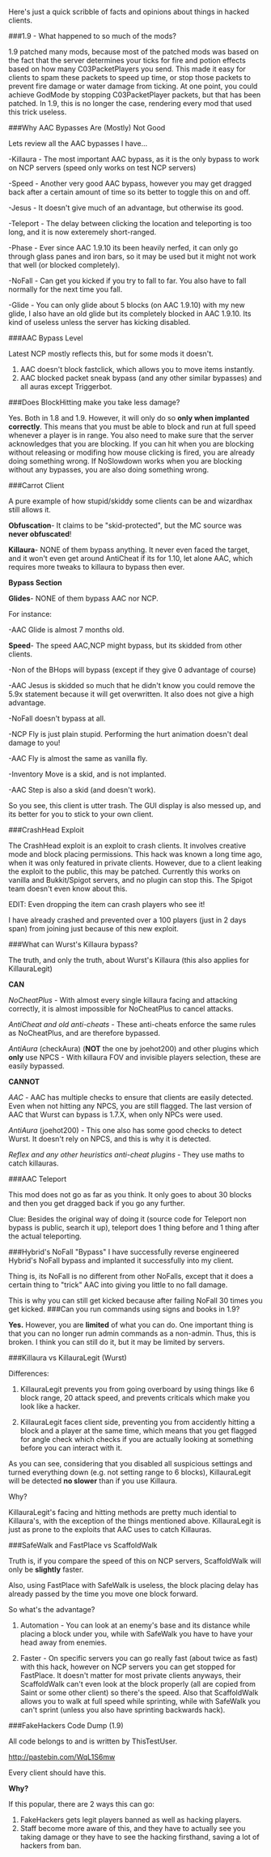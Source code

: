 Here's just a quick scribble of facts and opinions about things in hacked clients.

###1.9 - What happened to so much of the mods?

1.9 patched many mods, because most of the patched mods was based on the fact that the server determines your ticks for
fire and potion effects based on how many C03PacketPlayers you send. This made it easy for clients to spam these packets 
to speed up time, or stop those packets to prevent fire damage or water damage from ticking. At one point, you could achieve GodMode
by stopping C03PacketPlayer packets, but that has been patched. In 1.9, this is no longer the case, rendering every mod that used
this trick useless.

###Why AAC Bypasses Are (Mostly) Not Good

Lets review all the AAC bypasses I have...

-Killaura - The most important AAC bypass, as it is the only bypass to work on NCP servers (speed only works on test NCP servers)

-Speed - Another very good AAC bypass, however you may get dragged back after a certain amount of time so its better to toggle this on and off.

-Jesus - It doesn't give much of an advantage, but otherwise its good.

-Teleport - The delay between clicking the location and teleporting is too long, and it is now exteremely short-ranged.

-Phase - Ever since AAC 1.9.10 its been heavily nerfed, it can only go through glass panes and iron bars, so it may be used but it might not work that well (or blocked completely).

-NoFall - Can get you kicked if you try to fall to far. You also have to fall normally for the next time you fall.

-Glide - You can only glide about 5 blocks (on AAC 1.9.10) with my new glide, I also have an old glide but its completely blocked in AAC 1.9.10. Its kind of useless unless the server has kicking disabled.

###AAC Bypass Level

Latest NCP mostly reflects this, but for some mods it doesn't.

1. AAC doesn't block fastclick, which allows you to move items instantly.
2. AAC blocked packet sneak bypass (and any other similar bypasses) and all auras except Triggerbot.

###Does BlockHitting make you take less damage?

Yes. Both in 1.8 and 1.9. However, it will only do so **only when implanted correctly**. This means that you must be able to block and run at full speed whenever a player is in range. You also need to make sure that the server acknowledges that you are blocking. If you can hit when you are blocking without releasing or modifing how mouse clicking is fired, you are already doing something wrong. If NoSlowdown works when you are blocking without any bypasses, you are also doing something wrong.

###Carrot Client

A pure example of how stupid/skiddy some clients can be and wizardhax still allows it.

**Obfuscation**- It claims to be "skid-protected", but the MC source was **never obfuscated**! 

**Killaura**- NONE of them bypass anything. It never even faced the target, and it won't even get around AntiCheat if its for 1.10, let alone AAC, which requires more tweaks to killaura to bypass then ever. 

**Bypass Section**

**Glides**- NONE of them bypass AAC nor NCP.

For instance:

-AAC Glide is almost 7 months old.

**Speed**- The speed AAC,NCP might bypass, but its skidded from other clients.

-Non of the BHops will bypass (except if they give 0 advantage of course)

-AAC Jesus is skidded so much that he didn't know you could remove the 5.9x statement because it will get overwritten. It also does not give a high advantage.

-NoFall doesn't bypass at all.

-NCP Fly is just plain stupid. Performing the hurt animation doesn't deal damage to you!

-AAC Fly is almost the same as vanilla fly.

-Inventory Move is a skid, and is not implanted.

-AAC Step is also a skid (and doesn't work).

So you see, this client is utter trash. The GUI display is also messed up, and its better for you to stick to your own client.

###CrashHead Exploit

The CrashHead exploit is an exploit to crash clients. It involves creative mode and block placing permissions. This hack was known a long time ago, when it was only featured in private clients. However, due to a client leaking the exploit to the public, this may be patched. Currently this works on vanilla and Bukkit/Spigot servers, and no plugin can stop this. The Spigot team doesn't even know about this. 

EDIT: Even dropping the item can crash players who see it! 



I have already crashed and prevented over a 100 players (just in 2 days span) from joining just because of this new exploit. 

###What can Wurst's Killaura bypass?

The truth, and only the truth, about Wurst's Killaura (this also applies for KillauraLegit)

**CAN**

*NoCheatPlus* - With almost every single killaura facing and attacking correctly, it is almost impossible for NoCheatPlus to cancel
attacks.

*AntiCheat and old anti-cheats* - These anti-cheats enforce the same rules as NoCheatPlus, and are therefore bypassed.

*AntiAura* (checkAura) (**NOT** the one by joehot200) and other plugins which **only** use NPCS - With killaura FOV and invisible players selection, these are easily bypassed.

**CANNOT**

*AAC* - AAC has multiple checks to ensure that clients are easily detected. Even when not hitting any NPCS, you are still flagged. The last version of AAC that Wurst can bypass is 1.7.X, when only NPCs were used.

*AntiAura* (joehot200) - This one also has some good checks to detect Wurst. It doesn't rely on NPCS, and this is why it is detected.  

*Reflex and any other heuristics anti-cheat plugins* - They use maths to catch killauras.

###AAC Teleport

This mod does not go as far as you think. It only goes to about 30 blocks and then you get dragged back if you go any further.

Clue: Besides the original way of doing it (source code for Teleport non bypass is public, search it up), teleport does 1 thing before and 1 thing after the actual teleporting.

###Hybrid's NoFall "Bypass"
I have successfully reverse engineered Hybrid's NoFall bypass and implanted it successfully into my client.

Thing is, its NoFall is no different from other NoFalls, except that it does a certain thing to "trick" AAC
into giving you little to no fall damage.

This is why you can still get kicked because after failing NoFall 30 times you get kicked.
###Can you run commands using signs and books in 1.9?

**Yes.** However, you are **limited** of what you can do. One important thing is that you can no longer run
admin commands as a non-admin. Thus, this is broken. I think you can still do it, but it may be limited by servers.

###Killaura vs KillauraLegit (Wurst)

Differences:

1. KillauraLegit prevents you from going overboard by using things like 6 block
range, 20 attack speed, and prevents criticals which make you look like a hacker.

2. KillauraLegit faces client side, preventing you from accidently hitting a block
and a player at the same time, which means that you get flagged for angle check 
which checks if you are actually looking at something before you can interact with it.

As you can see, considering that you disabled all suspicious settings and turned everything
down (e.g. not setting range to 6 blocks), KillauraLegit will be detected **no slower** 
than if you use Killaura. 

Why?

KillauraLegit's facing and hitting methods are pretty much idential to Killaura's, with the exception of the things
mentioned above. KillauraLegit is just as prone to the exploits that AAC uses to catch Killauras.

###SafeWalk and FastPlace vs ScaffoldWalk

Truth is, if you compare the speed of this on NCP servers, ScaffoldWalk will only be **slightly** faster.

Also, using FastPlace with SafeWalk is useless, the block placing delay has already passed by the time you move one block forward.

So what's the advantage?

1. Automation - You can look at an enemy's base and its distance while placing a block under you, while with SafeWalk you have to have your head away from enemies.

2. Faster - On specific servers you can go really fast (about twice as fast) with this hack, however on NCP servers you can get stopped for FastPlace. It doesn't matter for most private clients anyways, their ScaffoldWalk can't even look at the block properly (all are copied from Saint or some other client) so there's the speed. Also that ScaffoldWalk allows you to walk at full speed while sprinting, while with SafeWalk you can't sprint (unless you also have sprinting backwards hack).

###FakeHackers Code Dump (1.9)

All code belongs to and is written by ThisTestUser.

http://pastebin.com/WqL1S6mw

Every client should have this.

**Why?**

If this popular, there are 2 ways this can go:

1. FakeHackers gets legit players banned as well as hacking players.
2. Staff become more aware of this, and they have to actually see you taking damage or they have to see the hacking firsthand, saving a lot of hackers from ban.
